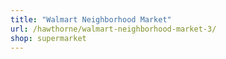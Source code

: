 ```yaml
---
title: "Walmart Neighborhood Market"
url: /hawthorne/walmart-neighborhood-market-3/
shop: supermarket
---
```

